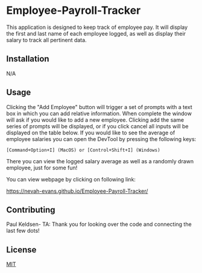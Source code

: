 # Employee-Payroll-Tracker

This application is designed to keep track of employee pay. It will display the first and last name of each employee logged, as well as display their salary to track all pertinent data.

## Installation

N/A

## Usage

Clicking the "Add Employee" button will trigger a set of prompts with a text box in which you can add relative information. When complete the window will ask if you would like to add a new employee. Clicking add the same series of prompts will be displayed, or if you click cancel all inputs will be displayed on the table below. If you would like to see the average of employee salaries you can open the DevTool by pressing the following keys:

```
[Command+Option+I] (MacOS) or [Control+Shift+I] (Windows)
```
There you can view the logged salary average as well as a randomly drawn employee, just for some fun! 

You can view webpage by clicking on following link:

https://nevah-evans.github.io/Employee-Payroll-Tracker/

## Contributing

Paul Keldsen- TA: Thank you for looking over the code and connecting the last few dots!

## License

[MIT](https://choosealicense.com/licenses/mit/)
